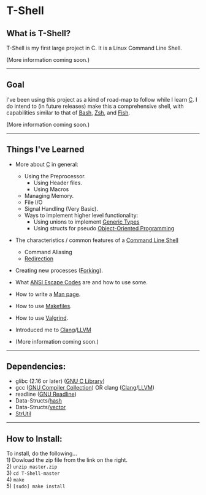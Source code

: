 # T-Shell

## What is T-Shell?

  T-Shell is my first large project in C. It is a Linux Command Line Shell.
  
  (More information coming soon.)

***

## Goal
  I've been using this project as a kind of road-map to follow while I learn [C][C].
  I do intend to (in future releases) make this a comprehensive shell, with capabilities similar to that of [Bash][Bash], [Zsh][Zsh], and [Fish][Fish].
  
  (More information coming soon.)
  
***
  
## Things I've Learned
  - More about [C][C] in general:
    - Using the Preprocessor.
    	- Using Header files.
    	- Using Macros
    - Managing Memory.
    - File I/O
    - Signal Handling (Very Basic).
    - Ways to implement higher level functionality:
      - Using unions to implement [Generic Types][Generics]
      - Using structs for pseudo [Object-Oriented Programming][OOP]

  - The characteristics / common features of a [Command Line Shell][Shell]
    - Command Aliasing
    - [Redirection][Redirection]
  
  - Creating new processes ([Forking][Fork]).
  - What [ANSI Escape Codes][ANSI Escape Codes] are and how to use some.
  - How to write a [Man page][Man page].
  - How to use [Makefiles][Makefile].
  - How to use [Valgrind][Valgrind].
  - Introduced me to [Clang][Clang]/[LLVM][LLVM]
  - (More information coming soon.)

***

## Dependencies:
  - glibc (2.16 or later) ([GNU C Library][GLIBC])
  - gcc ([GNU Compiler Collection][GCC]) OR clang ([Clang][Clang]/[LLVM][LLVM])
  - readline ([GNU Readline][Readline])
  - Data-Structs/[hash][Hash]
  - Data-Structs/[vector][Vector]
  - [StrUtil][StrUtil]

***

## How to Install:
  To install, do the following...<br />
    1) Dowload the zip file from the link on the right.<br />
    2) `unzip master.zip`<br />
    3) `cd T-Shell-master`<br />
    4) `make`<br />
    5) `[sudo] make install`
  
[C]: http://en.wikipedia.org/wiki/C_(programming_language)
[GLIBC]: http://en.wikipedia.org/wiki/GNU_C_Library
[GCC]: http://en.wikipedia.org/wiki/GNU_Compiler_Collection
[Clang]: http://en.wikipedia.org/wiki/Clang
[LLVM]: http://en.wikipedia.org/wiki/LLVM
[Readline]: http://en.wikipedia.org/wiki/GNU_Readline
[Hash]: https://github.com/tyler-cromwell/Data-Structs/tree/master/hash
[Vector]: https://github.com/tyler-cromwell/Data-Structs/tree/master/vector
[StrUtil]: https://github.com/tyler-cromwell/StrUtil
[Man page]: http://en.wikipedia.org/wiki/Man_page
[Makefile]: http://en.wikipedia.org/wiki/Make_(software)
[Valgrind]: http://en.wikipedia.org/wiki/Valgrind
[Fork]: http://en.wikipedia.org/wiki/Fork_(system_call)
[ANSI Escape Codes]: http://en.wikipedia.org/wiki/ANSI_escape_code
[Generics]: http://en.wikipedia.org/wiki/Generic_programming
[OOP]: http://en.wikipedia.org/wiki/Object-oriented_programming
[Redirection]: http://en.wikipedia.org/wiki/Redirection_(computing)
[Shell]: http://en.wikipedia.org/wiki/Shell_(computing)
[Bash]: http://en.wikipedia.org/wiki/Bash_(Unix_shell)
[Zsh]: http://en.wikipedia.org/wiki/Z_shell
[Fish]: http://en.wikipedia.org/wiki/Friendly_interactive_shell
